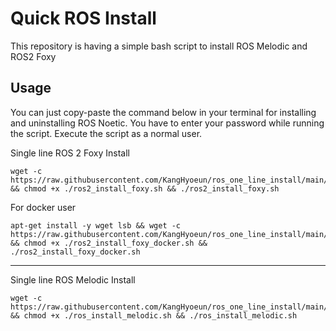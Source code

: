 # Quick ROS  Install

This repository is having a simple bash script to install ROS Melodic and ROS2 Foxy



## Usage

You can just copy-paste the command below in your terminal for installing and uninstalling ROS Noetic. You have to enter your password while running the script. Execute the script as a normal user. 

Single line ROS 2 Foxy Install

```
wget -c https://raw.githubusercontent.com/KangHyoeun/ros_one_line_install/main/ros2_install_foxy.sh && chmod +x ./ros2_install_foxy.sh && ./ros2_install_foxy.sh

```

For docker user

```
apt-get install -y wget lsb && wget -c https://raw.githubusercontent.com/KangHyoeun/ros_one_line_install/main/ros2_install_foxy_docker.sh && chmod +x ./ros2_install_foxy_docker.sh && ./ros2_install_foxy_docker.sh

```


--------------------------------------------------------------------------
Single line ROS Melodic Install


```
wget -c https://raw.githubusercontent.com/KangHyoeun/ros_one_line_install/main/ros_install_melodic.sh && chmod +x ./ros_install_melodic.sh && ./ros_install_melodic.sh
```

